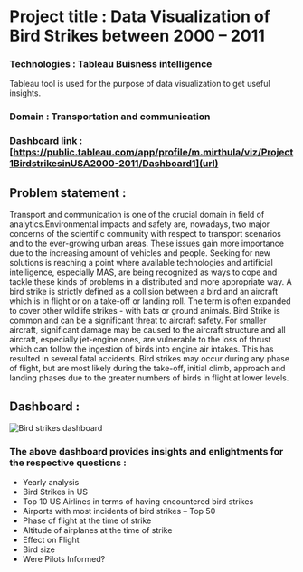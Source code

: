 # Project title : Data Visualization of Bird Strikes between 2000 – 2011

### Technologies :  Tableau Buisness intelligence
Tableau tool is used for the purpose of data visualization to get useful insights.

### Domain : Transportation and communication

### Dashboard link : [https://public.tableau.com/app/profile/m.mirthula/viz/Project1BirdstrikesinUSA2000-2011/Dashboard1](url)

## Problem statement : 
Transport and communication is one of the crucial domain in field of analytics.Environmental impacts and safety are, nowadays, two major concerns of the scientific
community with respect to transport scenarios and to the ever-growing urban areas.
These issues gain more importance due to the increasing amount of vehicles and people.
Seeking for new solutions is reaching a point where available technologies and artificial
intelligence, especially MAS, are being recognized as ways to cope and tackle these
kinds of problems in a distributed and more appropriate way.
A bird strike is strictly defined as a collision between a bird and an aircraft which is in 
flight or on a take-off or landing roll. The term is often expanded to cover other wildlife 
strikes - with bats or ground animals. Bird Strike is common and can be a significant 
threat to aircraft safety. For smaller aircraft, significant damage may be caused to the 
aircraft structure and all aircraft, especially jet-engine ones, are vulnerable to the loss of 
thrust which can follow the ingestion of birds into engine air intakes. This has resulted in
several fatal accidents. Bird strikes may occur during any phase of flight, but are most 
likely during the take-off, initial climb, approach and landing phases due to the greater 
numbers of birds in flight at lower levels. 

## Dashboard :

![Bird strikes dashboard](https://user-images.githubusercontent.com/51138087/135308066-3ab9893b-c21c-42db-9b16-170a1fc0ebd9.png)

### The above dashboard provides insights and enlightments for the respective questions :

- Yearly analysis
- Bird Strikes in US 
- Top 10 US Airlines in terms of having encountered bird strikes
- Airports with most incidents of bird strikes – Top 50 
- Phase of flight at the time of strike 
- Altitude of airplanes at the time of strike 
- Effect on Flight
- Bird size
- Were Pilots Informed?
